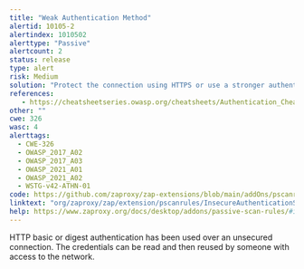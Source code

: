 ```yaml
---
title: "Weak Authentication Method"
alertid: 10105-2
alertindex: 1010502
alerttype: "Passive"
alertcount: 2
status: release
type: alert
risk: Medium
solution: "Protect the connection using HTTPS or use a stronger authentication mechanism"
references:
   - https://cheatsheetseries.owasp.org/cheatsheets/Authentication_Cheat_Sheet.html
other: ""
cwe: 326
wasc: 4
alerttags: 
  - CWE-326
  - OWASP_2017_A02
  - OWASP_2017_A03
  - OWASP_2021_A01
  - OWASP_2021_A02
  - WSTG-v42-ATHN-01
code: https://github.com/zaproxy/zap-extensions/blob/main/addOns/pscanrules/src/main/java/org/zaproxy/zap/extension/pscanrules/InsecureAuthenticationScanRule.java
linktext: "org/zaproxy/zap/extension/pscanrules/InsecureAuthenticationScanRule.java"
help: https://www.zaproxy.org/docs/desktop/addons/passive-scan-rules/#id-10105
---
```

HTTP basic or digest authentication has been used over an unsecured connection. The credentials can be read and then reused by someone with access to the network.
